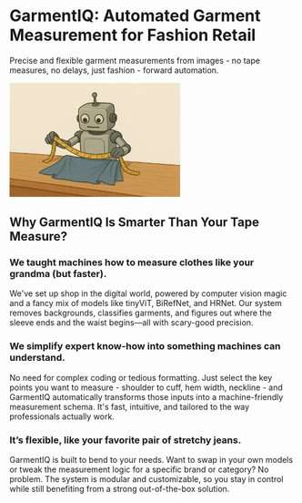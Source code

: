 # GarmentIQ: Automated Garment Measurement for Fashion Retail

Precise and flexible garment measurements from images - no tape measures, no delays, just fashion - forward automation.

<img src="https://raw.githubusercontent.com/lygitdata/GarmentIQ/refs/heads/gh-pages/asset/img/bg.jpg" alt="GatmentIQ Background Image" width="300px"/>

## Why GarmentIQ Is Smarter Than Your Tape Measure?

### We taught machines how to measure clothes like your grandma (but faster).

We've set up shop in the digital world, powered by computer vision magic and a fancy mix of models like tinyViT, BiRefNet, and HRNet. Our system removes backgrounds, classifies garments, and figures out where the sleeve ends and the waist begins—all with scary-good precision.

### We simplify expert know-how into something machines can understand.

No need for complex coding or tedious formatting. Just select the key points you want to measure - shoulder to cuff, hem width, neckline - and GarmentIQ automatically transforms those inputs into a machine-friendly measurement schema. It's fast, intuitive, and tailored to the way professionals actually work.

### It’s flexible, like your favorite pair of stretchy jeans.

GarmentIQ is built to bend to your needs. Want to swap in your own models or tweak the measurement logic for a specific brand or category? No problem. The system is modular and customizable, so you stay in control while still benefiting from a strong out-of-the-box solution.
